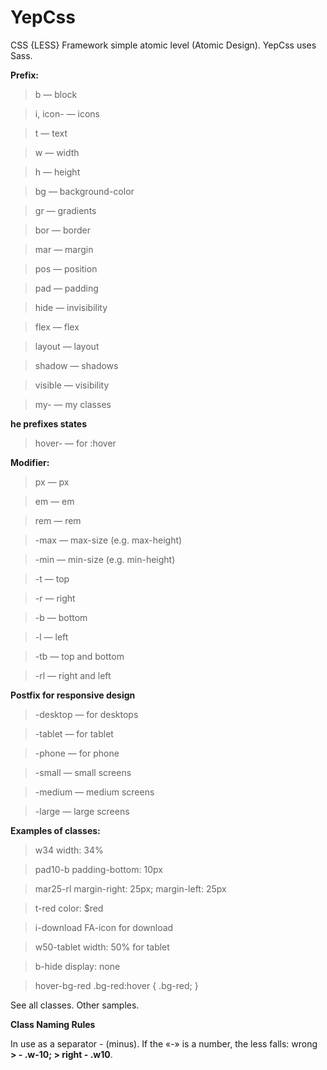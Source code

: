 # YepCss

CSS {LESS} Framework simple atomic level (Atomic Design). YepCss uses Sass.

**Prefix:**

  >  b — block
  
  >  i, icon- — icons
  
  >  t — text
  
  >  w — width
  
  >  h — height
  
  >  bg — background-color
  
  >  gr — gradients
  
  >  bor — border
  
  >  mar — margin
  
  >  pos — position
  
  >  pad — padding
  
  >  hide — invisibility
  
  >  flex — flex
  
  >  layout — layout
  
  >  shadow — shadows
  
  >  visible — visibility
  
  >  my- — my classes 

**he prefixes states**

  >  hover- — for :hover

**Modifier:**

  >  px — px
  
  >  em — em
  
  >  rem — rem
  
  >  -max — max-size (e.g. max-height)
  
  >  -min — min-size (e.g. min-height)
  
  >  -t — top
  
  >  -r — right
  
  >  -b — bottom
  
  >  -l — left
  
  >  -tb — top and bottom
  
  >  -rl — right and left
  

**Postfix for responsive design**

  >  -desktop — for desktops
  
  >  -tablet — for tablet
  
  > -phone — for phone
  
  >  -small — small screens
  
  >  -medium — medium screens
  
  >  -large — large screens
  

**Examples of classes:**

  >  w34 width: 34%
  
  >  pad10-b padding-bottom: 10px
  
  >  mar25-rl margin-right: 25px; margin-left: 25px
  
  >  t-red color: $red
  
  >  i-download FA-icon for download
  
  >  w50-tablet width: 50% for tablet
  
  >  b-hide display: none
  
  >  hover-bg-red .bg-red:hover { .bg-red; }
  

See all classes. Оther samples.

**Class Naming Rules**

In use as a separator - (minus). If the «-» is a number, the less falls: wrong **> - .w-10; > right - .w10**.
